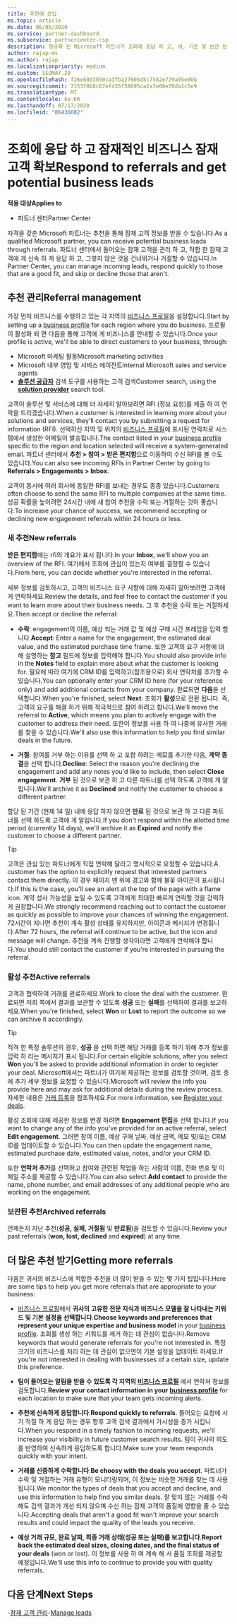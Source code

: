 ```yaml
---
title: 추천에 응답
ms.topic: article
ms.date: 06/05/2020
ms.service: partner-dashboard
ms.subservice: partnercenter-csp
description: 정규화 된 Microsoft 파트너가 조회에 응답 하 고, 새, 기존 및 보관 된 조회를 관리 하 고, 나중에 더 많은 조회를 받을 수 있는 방법을 알아봅니다.
author: rajap-ms
ms.author: rajap
ms.localizationpriority: medium
ms.custom: SEOMAY.20
ms.openlocfilehash: f26e80d3850ca3fb227605d5c7582e729a95e00b
ms.sourcegitcommit: 7153f0b8c67efd35f58695ca2a7e00e70da1c5e9
ms.translationtype: MT
ms.contentlocale: ko-KR
ms.lasthandoff: 07/17/2020
ms.locfileid: "86436602"
---
```

# <a name="respond-to-referrals-and-get-potential-business-leads"></a><span data-ttu-id="35d2d-103">조회에 응답 하 고 잠재적인 비즈니스 잠재 고객 확보</span><span class="sxs-lookup"><span data-stu-id="35d2d-103">Respond to referrals and get potential business leads</span></span>

<span data-ttu-id="35d2d-104">**적용 대상**</span><span class="sxs-lookup"><span data-stu-id="35d2d-104">**Applies to**</span></span>

- <span data-ttu-id="35d2d-105">파트너 센터</span><span class="sxs-lookup"><span data-stu-id="35d2d-105">Partner Center</span></span>

<span data-ttu-id="35d2d-106">자격을 갖춘 Microsoft 파트너는 추천을 통해 잠재 고객 정보를 받을 수 있습니다.</span><span class="sxs-lookup"><span data-stu-id="35d2d-106">As a qualified Microsoft partner, you can receive potential business leads through referrals.</span></span> <span data-ttu-id="35d2d-107">파트너 센터에서 들어오는 잠재 고객을 관리 하 고, 적합 한 잠재 고객에 게 신속 하 게 응답 하 고, 그렇지 않은 것을 건너뛰거나 거절할 수 있습니다.</span><span class="sxs-lookup"><span data-stu-id="35d2d-107">In Partner Center, you can manage incoming leads, respond quickly to those that are a good fit, and skip or decline those that aren't.</span></span> 

## <a name="referral-management"></a><span data-ttu-id="35d2d-108">추천 관리</span><span class="sxs-lookup"><span data-stu-id="35d2d-108">Referral management</span></span>

<span data-ttu-id="35d2d-109">가장 먼저 비즈니스를 수행하고 있는 각 지역의 [비즈니스 프로필](create-a-marketing-profile.md)을 설정합니다.</span><span class="sxs-lookup"><span data-stu-id="35d2d-109">Start by setting up a [business profile](create-a-marketing-profile.md) for each region where you do business.</span></span> <span data-ttu-id="35d2d-110">프로필이 활성화 되 면 다음을 통해 고객에 게 비즈니스를 안내할 수 있습니다.</span><span class="sxs-lookup"><span data-stu-id="35d2d-110">Once your profile is active, we'll be able to direct customers to your business, through:</span></span>

- <span data-ttu-id="35d2d-111">Microsoft 마케팅 활동</span><span class="sxs-lookup"><span data-stu-id="35d2d-111">Microsoft marketing activities</span></span>
- <span data-ttu-id="35d2d-112">Microsoft 내부 영업 및 서비스 에이전트</span><span class="sxs-lookup"><span data-stu-id="35d2d-112">Internal Microsoft sales and service agents</span></span>
- <span data-ttu-id="35d2d-113">**[솔루션 공급자](https://www.microsoft.com/solution-providers/home)** 검색 도구를 사용하는 고객 검색</span><span class="sxs-lookup"><span data-stu-id="35d2d-113">Customer search, using the **[solution provider](https://www.microsoft.com/solution-providers/home)** search tool.</span></span>

<span data-ttu-id="35d2d-114">고객이 솔루션 및 서비스에 대해 더 자세히 알아보려면 RFI (정보 요청)를 제출 하 여 연락을 드리겠습니다.</span><span class="sxs-lookup"><span data-stu-id="35d2d-114">When a customer is interested in learning more about your solutions and services, they'll contact you by submitting a request for information (RFI).</span></span> <span data-ttu-id="35d2d-115">선택하신 지역 및 위치의 [비즈니스 프로필](create-a-marketing-profile.md)에 표시된 연락처로 시스템에서 생성한 이메일이 발송됩니다.</span><span class="sxs-lookup"><span data-stu-id="35d2d-115">The contact listed in your [business profile](create-a-marketing-profile.md) specific to the region and location selected will receive a system-generated email.</span></span> <span data-ttu-id="35d2d-116">파트너 센터에서 **추천 > 참여 > 받은 편지함**으로 이동하여 수신 RFI를 볼 수도 있습니다.</span><span class="sxs-lookup"><span data-stu-id="35d2d-116">You can also see incoming RFIs in Partner Center by going to **Referrals > Engagements > Inbox**.</span></span>

<span data-ttu-id="35d2d-117">고객이 동시에 여러 회사에 동일한 RFI를 보내는 경우도 종종 있습니다.</span><span class="sxs-lookup"><span data-stu-id="35d2d-117">Customers often choose to send the same RFI to multiple companies at the same time.</span></span> <span data-ttu-id="35d2d-118">성공 확률을 높이려면 24시간 내에 새 참여 추천을 수락 또는 거절하는 것이 좋습니다.</span><span class="sxs-lookup"><span data-stu-id="35d2d-118">To increase your chance of success, we recommend accepting or declining new engagement referrals within 24 hours or less.</span></span>

### <a name="new-referrals"></a><span data-ttu-id="35d2d-119">새 추천</span><span class="sxs-lookup"><span data-stu-id="35d2d-119">New referrals</span></span>

<span data-ttu-id="35d2d-120">**받은 편지함**에는 rfi의 개요가 표시 됩니다.</span><span class="sxs-lookup"><span data-stu-id="35d2d-120">In your **Inbox**, we'll show you an overview of the RFI.</span></span> <span data-ttu-id="35d2d-121">여기에서 조회에 관심이 있는지 여부를 결정할 수 있습니다.</span><span class="sxs-lookup"><span data-stu-id="35d2d-121">From here, you can decide whether you're interested in the referral.</span></span>

<span data-ttu-id="35d2d-122">세부 정보를 검토하시고, 고객의 비즈니스 요구 사항에 대해 자세히 알아보려면 고객에게 연락하세요.</span><span class="sxs-lookup"><span data-stu-id="35d2d-122">Review the details, and feel free to contact the customer if you want to learn more about their business needs.</span></span> <span data-ttu-id="35d2d-123">그 후 추천을 수락 또는 거절하세요.</span><span class="sxs-lookup"><span data-stu-id="35d2d-123">Then accept or decline the referral:</span></span>

- <span data-ttu-id="35d2d-124">**수락**: engagement의 이름, 예상 되는 거래 값 및 예상 구매 시간 프레임을 입력 합니다.</span><span class="sxs-lookup"><span data-stu-id="35d2d-124">**Accept**: Enter a name for the engagement, the estimated deal value, and the estimated purchase time frame.</span></span> <span data-ttu-id="35d2d-125">또한 고객의 요구 사항에 대해 설명하는 **참고** 필드에 정보를 입력해야 합니다.</span><span class="sxs-lookup"><span data-stu-id="35d2d-125">You should also provide info in the **Notes** field to explain more about what the customer is looking for.</span></span> <span data-ttu-id="35d2d-126">필요에 따라 여기에 CRM ID를 입력하고(참조용으로) 회사 연락처를 추가할 수 있습니다.</span><span class="sxs-lookup"><span data-stu-id="35d2d-126">You can optionally enter your CRM ID here (for your reference only) and add additional contacts from your company.</span></span> <span data-ttu-id="35d2d-127">완료되면 **다음**을 선택합니다.</span><span class="sxs-lookup"><span data-stu-id="35d2d-127">When you're finished, select **Next**.</span></span> <span data-ttu-id="35d2d-128">조회가 **활성**으로 전환 됩니다. 즉, 고객의 요구를 해결 하기 위해 적극적으로 참여 하려고 합니다.</span><span class="sxs-lookup"><span data-stu-id="35d2d-128">We'll move the referral to **Active**, which means you plan to actively engage with the customer to address their need.</span></span> <span data-ttu-id="35d2d-129">또한이 정보를 사용 하 여 나중에 유사한 거래를 찾을 수 있습니다.</span><span class="sxs-lookup"><span data-stu-id="35d2d-129">We'll also use this information to help you find similar deals in the future.</span></span>

- <span data-ttu-id="35d2d-130">**거절**: 참여를 거부 하는 이유를 선택 하 고 포함 하려는 메모를 추가한 다음, **계약 종결**을 선택 합니다.</span><span class="sxs-lookup"><span data-stu-id="35d2d-130">**Decline**: Select the reason you're declining the engagement and add any notes you'd like to include, then select **Close engagement**.</span></span> <span data-ttu-id="35d2d-131">**거부** 된 것으로 보관 하 고 다른 파트너를 선택 하도록 고객에 게 알립니다.</span><span class="sxs-lookup"><span data-stu-id="35d2d-131">We'll archive it as **Declined** and notify the customer to choose a different partner.</span></span>

<span data-ttu-id="35d2d-132">할당 된 기간 (현재 14 일) 내에 응답 하지 않으면 **만료** 된 것으로 보관 하 고 다른 파트너를 선택 하도록 고객에 게 알립니다.</span><span class="sxs-lookup"><span data-stu-id="35d2d-132">If you don't respond within the allotted time period (currently 14 days), we'll archive it as **Expired** and notify the customer to choose a different partner.</span></span>

> [!TIP]
> <span data-ttu-id="35d2d-133">고객은 관심 있는 파트너에게 직접 연락해 달라고 명시적으로 요청할 수 있습니다.</span><span class="sxs-lookup"><span data-stu-id="35d2d-133">A customer has the option to explicitly request that interested partners contact them directly.</span></span> <span data-ttu-id="35d2d-134">이 경우 페이지 맨 위에 경고와 함께 불꽃 아이콘이 표시됩니다.</span><span class="sxs-lookup"><span data-stu-id="35d2d-134">If this is the case, you'll see an alert at the top of the page with a flame icon.</span></span> <span data-ttu-id="35d2d-135">계약 성사 가능성을 높일 수 있도록 고객에게 최대한 빠르게 연락할 것을 강력하게 권장합니다.</span><span class="sxs-lookup"><span data-stu-id="35d2d-135">We strongly recommend reaching out to contact the customer as quickly as possible to improve your chances of winning the engagement.</span></span> <span data-ttu-id="35d2d-136">72시간이 지나면 추천이 계속 활성 상태를 유지하지만, 아이콘과 메시지가 변경됩니다.</span><span class="sxs-lookup"><span data-stu-id="35d2d-136">After 72 hours, the referral will continue to be active, but the icon and message will change.</span></span> <span data-ttu-id="35d2d-137">추천을 계속 진행할 생각이라면 고객에게 연락해야 합니다.</span><span class="sxs-lookup"><span data-stu-id="35d2d-137">You should still contact the customer if you're interested in pursuing the referral.</span></span>

### <a name="active-referrals"></a><span data-ttu-id="35d2d-138">활성 추천</span><span class="sxs-lookup"><span data-stu-id="35d2d-138">Active referrals</span></span>

<span data-ttu-id="35d2d-139">고객과 협력하여 거래를 완료하세요.</span><span class="sxs-lookup"><span data-stu-id="35d2d-139">Work to close the deal with the customer.</span></span> <span data-ttu-id="35d2d-140">완료되면 저희 쪽에서 결과를 보관할 수 있도록 **성공** 또는 **실패**를 선택하여 결과를 보고하세요.</span><span class="sxs-lookup"><span data-stu-id="35d2d-140">When you're finished, select **Won** or **Lost** to report the outcome so we can archive it accordingly.</span></span>

> [!TIP]
> <span data-ttu-id="35d2d-141">적격 한 특정 솔루션의 경우, **성공** 을 선택 하면 해당 거래를 등록 하기 위해 추가 정보를 입력 하 라는 메시지가 표시 됩니다.</span><span class="sxs-lookup"><span data-stu-id="35d2d-141">For certain eligible solutions, after you select **Won** you'll be asked to provide additional information in order to register your deal.</span></span> <span data-ttu-id="35d2d-142">Microsoft에서는 파트너가 여기에 제공하는 정보를 검토할 것이며, 검토 중에 추가 세부 정보를 요청할 수 있습니다.</span><span class="sxs-lookup"><span data-stu-id="35d2d-142">Microsoft will review the info you provide here and may ask for additional details during the review process.</span></span> <span data-ttu-id="35d2d-143">자세한 내용은 [거래 등록](register-deals.md)을 참조하세요.</span><span class="sxs-lookup"><span data-stu-id="35d2d-143">For more information, see [Register your deals](register-deals.md).</span></span>

<span data-ttu-id="35d2d-144">활성 조회에 대해 제공한 정보를 변경 하려면 **Engagement 편집**을 선택 합니다.</span><span class="sxs-lookup"><span data-stu-id="35d2d-144">If you want to change any of the info you've provided for an active referral, select **Edit engagement**.</span></span> <span data-ttu-id="35d2d-145">그러면 참여 이름, 예상 구매 날짜, 예상 금액, 메모 및/또는 CRM ID를 업데이트할 수 있습니다.</span><span class="sxs-lookup"><span data-stu-id="35d2d-145">You can then update the engagement name, estimated purchase date, estimated value, notes, and/or your CRM ID.</span></span>

<span data-ttu-id="35d2d-146">또한 **연락처 추가**를 선택하고 참여와 관련된 작업을 하는 사람의 이름, 전화 번호 및 이메일 주소를 제공할 수 있습니다.</span><span class="sxs-lookup"><span data-stu-id="35d2d-146">You can also select **Add contact** to provide the name, phone number, and email addresses of any additional people who are working on the engagement.</span></span>


### <a name="archived-referrals"></a><span data-ttu-id="35d2d-147">보관된 추천</span><span class="sxs-lookup"><span data-stu-id="35d2d-147">Archived referrals</span></span>

<span data-ttu-id="35d2d-148">언제든지 지난 추천(**성공, 실패, 거절됨** 및 **만료됨**)을 검토할 수 있습니다.</span><span class="sxs-lookup"><span data-stu-id="35d2d-148">Review your past referrals (**won, lost, declined** and **expired**) at any time.</span></span> 

## <a name="getting-more-referrals"></a><span data-ttu-id="35d2d-149">더 많은 추천 받기</span><span class="sxs-lookup"><span data-stu-id="35d2d-149">Getting more referrals</span></span>

<span data-ttu-id="35d2d-150">다음은 귀사의 비즈니스에 적합한 추천을 더 많이 받을 수 있는 몇 가지 팁입니다.</span><span class="sxs-lookup"><span data-stu-id="35d2d-150">Here are some tips to help you get more referrals that are appropriate to your business:</span></span>

- <span data-ttu-id="35d2d-151">[비즈니스 프로필](create-a-marketing-profile.md)에서 **귀사의 고유한 전문 지식과 비즈니스 모델을 잘 나타내는 키워드 및 기본 설정을 선택합니다**.</span><span class="sxs-lookup"><span data-stu-id="35d2d-151">**Choose keywords and preferences that represent your unique expertise and business model** in your [business profile](create-a-marketing-profile.md).</span></span> <span data-ttu-id="35d2d-152">조회를 생성 하는 키워드를 제거 하는 데 관심이 없습니다.</span><span class="sxs-lookup"><span data-stu-id="35d2d-152">Remove keywords that would generate referrals for you're not interested in.</span></span> <span data-ttu-id="35d2d-153">특정 크기의 비즈니스를 처리 하는 데 관심이 없으면이 기본 설정을 업데이트 하세요.</span><span class="sxs-lookup"><span data-stu-id="35d2d-153">If you're not interested in dealing with businesses of a certain size, update this preference.</span></span>

- <span data-ttu-id="35d2d-154">**팀이 들어오는 알림을 받을 수 있도록 각 지역의 [비즈니스 프로필](create-a-marketing-profile.md)** 에서 연락처 정보를 검토합니다.</span><span class="sxs-lookup"><span data-stu-id="35d2d-154">**Review your contact information in your [business profile](create-a-marketing-profile.md)** for each location to make sure that your team gets incoming alerts.</span></span>

- <span data-ttu-id="35d2d-155">**추천에 신속하게 응답합니다**.</span><span class="sxs-lookup"><span data-stu-id="35d2d-155">**Respond quickly to referrals**.</span></span> <span data-ttu-id="35d2d-156">들어오는 요청에 시기 적절 하 게 응답 하는 경우 향후 고객 검색 결과에서 가시성을 증가 시킵니다.</span><span class="sxs-lookup"><span data-stu-id="35d2d-156">When you respond in a timely fashion to incoming requests, we'll increase your visibility in future customer search results.</span></span> <span data-ttu-id="35d2d-157">팀이 귀사의 의도를 반영하여 신속하게 응답하도록 합니다.</span><span class="sxs-lookup"><span data-stu-id="35d2d-157">Make sure your team responds quickly with your intent.</span></span>

- <span data-ttu-id="35d2d-158">**거래를 신중하게 수락합니다**.</span><span class="sxs-lookup"><span data-stu-id="35d2d-158">**Be choosy with the deals you accept**.</span></span> <span data-ttu-id="35d2d-159">파트너가 수락 및 거절하는 거래 유형이 모니터링되며, 이 정보는 비슷한 거래를 찾는 데 사용됩니다.</span><span class="sxs-lookup"><span data-stu-id="35d2d-159">We monitor the types of deals that you accept and decline, and use this information to help find you similar deals.</span></span> <span data-ttu-id="35d2d-160">잘 맞지 않는 거래를 수락 해도 검색 결과가 개선 되지 않으며 수신 하는 잠재 고객의 품질에 영향을 줄 수 있습니다.</span><span class="sxs-lookup"><span data-stu-id="35d2d-160">Accepting deals that aren't a good fit won't improve your search results and could impact the quality of the leads you receive.</span></span>

- <span data-ttu-id="35d2d-161">**예상 거래 규모, 완료 날짜, 최종 거래 상태(성공 또는 실패)를 보고합니다**.</span><span class="sxs-lookup"><span data-stu-id="35d2d-161">**Report back the estimated deal sizes, closing dates, and the final status of your deals** (won or lost).</span></span> <span data-ttu-id="35d2d-162">이 정보를 사용 하 여 계속 해 서 품질 조회를 제공할 예정입니다.</span><span class="sxs-lookup"><span data-stu-id="35d2d-162">We'll use this info to continue to provide you with quality referrals.</span></span>

## <a name="next-steps"></a><span data-ttu-id="35d2d-163">다음 단계</span><span class="sxs-lookup"><span data-stu-id="35d2d-163">Next Steps</span></span>

<span data-ttu-id="35d2d-164">-[잠재 고객 관리](manage-leads.md)</span><span class="sxs-lookup"><span data-stu-id="35d2d-164">-[Manage leads](manage-leads.md)</span></span>
